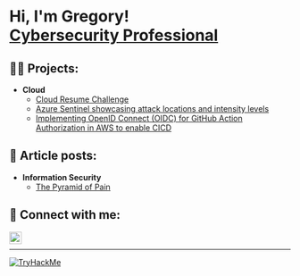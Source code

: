 <h1>Hi, I'm Gregory! <br/><a href="https://www.linkedin.com/in/gkounga/">Cybersecurity Professional</a></h1>

<h2>👨‍💻 Projects:</h2>

- <b>Cloud</b>
  - [Cloud Resume Challenge](https://github.com/gkounga/cloudResumeChallenge)
  - [Azure Sentinel showcasing attack locations and intensity levels](https://github.com/gkounga/azureSentinelLab)
  - [Implementing OpenID Connect (OIDC) for GitHub Action Authorization in AWS to enable CICD](https://github.com/gkounga/OidcAwsGithub)
  
<h2>📖 Article posts:</h2>

- <b>Information Security</b>
  - [The Pyramid of Pain](https://linkedin.com/pulse/pyramid-pain-gr%C3%A9gory-kounga-cissp-cism-pmp--1wrce?utm_source=share&utm_medium=guest_desktop&utm_campaign=copy)

<h2> 🤳 Connect with me:</h2>

[<img align="left" alt="Gkounga | LinkedIn" width="22px" src="https://cdn.jsdelivr.net/npm/simple-icons@v3/icons/linkedin.svg" />][linkedin]

[linkedin]: https://linkedin.com/in/gkounga

</br>

***

<a href="https://tryhackme.com/p/gkoun"> <img src="https://tryhackme-badges.s3.amazonaws.com/gkoun.png" alt="TryHackMe" >

